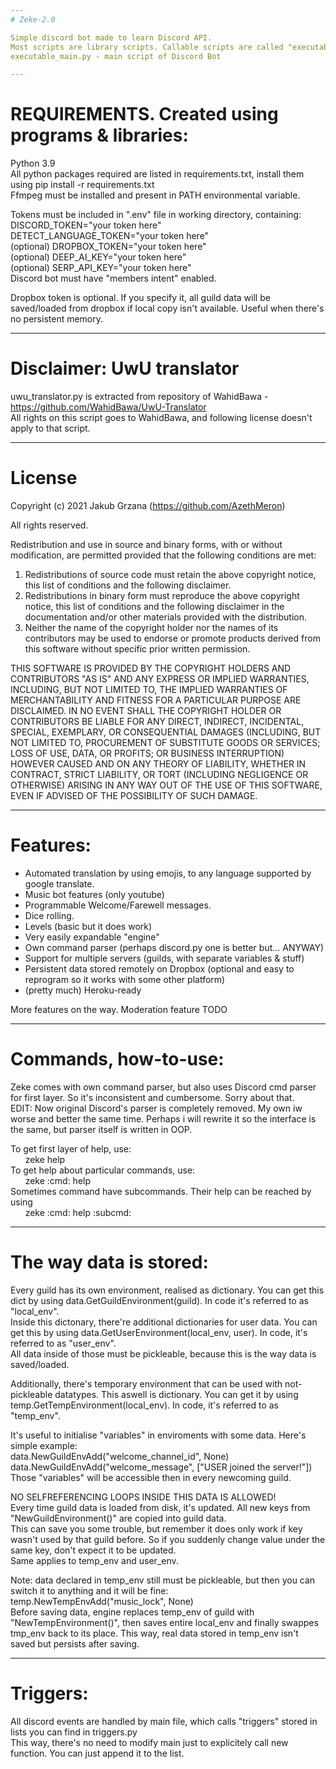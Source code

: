 ```yaml
---
# Zeke-2.0  

Simple discord bot made to learn Discord API.  
Most scripts are library scripts. Callable scripts are called "executable_*"  
executable_main.py - main script of Discord Bot  

---
```

# REQUIREMENTS. Created using programs & libraries:  

Python 3.9  
All python packages required are listed in requirements.txt, install them using pip install -r requirements.txt  
Ffmpeg must be installed and present in PATH environmental variable.  

Tokens must be included in ".env" file in working directory, containing:  
DISCORD_TOKEN="your token here"  
DETECT_LANGUAGE_TOKEN="your token here"  
(optional) DROPBOX_TOKEN="your token here"  
(optional) DEEP_AI_KEY="your token here"  
(optional) SERP_API_KEY="your token here"  
Discord bot must have "members intent" enabled.  

Dropbox token is optional. If you specify it, all guild data will be saved/loaded from dropbox if local copy isn't available. Useful when there's no persistent memory.   

---
# Disclaimer: UwU translator

uwu_translator.py is extracted from repository of WahidBawa - https://github.com/WahidBawa/UwU-Translator  
All rights on this script goes to WahidBawa, and following license doesn't apply to that script.

---
# License 
Copyright (c) 2021 Jakub Grzana (https://github.com/AzethMeron) 

All rights reserved.

Redistribution and use in source and binary forms, with or without modification, are permitted provided that the following conditions are met:

1. Redistributions of source code must retain the above copyright notice, this list of conditions and the following disclaimer.
2. Redistributions in binary form must reproduce the above copyright notice, this list of conditions and the following disclaimer in the documentation and/or other materials provided with the distribution.
3. Neither the name of the copyright holder nor the names of its contributors may be used to endorse or promote products derived from this software without specific prior written permission. 

THIS SOFTWARE IS PROVIDED BY THE COPYRIGHT HOLDERS AND CONTRIBUTORS "AS IS" AND ANY EXPRESS OR IMPLIED WARRANTIES, INCLUDING, BUT NOT LIMITED TO, THE IMPLIED WARRANTIES OF MERCHANTABILITY AND FITNESS FOR A PARTICULAR PURPOSE ARE DISCLAIMED. IN NO EVENT SHALL THE COPYRIGHT HOLDER OR CONTRIBUTORS BE LIABLE FOR ANY DIRECT, INDIRECT, INCIDENTAL, SPECIAL, EXEMPLARY, OR CONSEQUENTIAL DAMAGES (INCLUDING, BUT NOT LIMITED TO, PROCUREMENT OF SUBSTITUTE GOODS OR SERVICES; LOSS OF USE, DATA, OR PROFITS; OR BUSINESS INTERRUPTION) HOWEVER CAUSED AND ON ANY THEORY OF LIABILITY, WHETHER IN CONTRACT, STRICT LIABILITY, OR TORT (INCLUDING NEGLIGENCE OR OTHERWISE) ARISING IN ANY WAY OUT OF THE USE OF THIS SOFTWARE, EVEN IF ADVISED OF THE POSSIBILITY OF SUCH DAMAGE.

---
# Features:  

- Automated translation by using emojis, to any language supported by google translate.
- Music bot features (only youtube)
- Programmable Welcome/Farewell messages.
- Dice rolling.
- Levels (basic but it does work)
- Very easily expandable "engine"
- Own command parser (perhaps discord.py one is better but... ANYWAY)
- Support for multiple servers (guilds, with separate variables & stuff)
- Persistent data stored remotely on Dropbox (optional and easy to reprogram so it works with some other platform)
- (pretty much) Heroku-ready

More features on the way. Moderation feature TODO  

---
# Commands, how-to-use:  

Zeke comes with own command parser, but also uses Discord cmd parser for first layer. So it's inconsistent and cumbersome. Sorry about that.  
EDIT: Now original Discord's parser is completely removed. My own iw worse and better the same time. Perhaps i will rewrite it so the interface is the same, but parser itself is written in OOP.  

To get first layer of help, use:  
&nbsp;&nbsp;&nbsp;&nbsp;&nbsp;&nbsp;zeke help  
To get help about particular commands, use:  
&nbsp;&nbsp;&nbsp;&nbsp;&nbsp;&nbsp;zeke :cmd: help  
Sometimes command have subcommands. Their help can be reached by using  
&nbsp;&nbsp;&nbsp;&nbsp;&nbsp;&nbsp;zeke :cmd: help :subcmd:  

---
# The way data is stored:  

Every guild has its own environment, realised as dictionary. You can get this dict by using data.GetGuildEnvironment(guild). In code it's referred to as "local_env".  
Inside this dictonary, there're additional dictionaries for user data. You can get this by using data.GetUserEnvironment(local_env, user). In code, it's referred to as "user_env".  
All data inside of those must be pickleable, because this is the way data is saved/loaded.  

Additionally, there's temporary environment that can be used with not-pickleable datatypes. This aswell is dictionary. You can get it by using temp.GetTempEnvironment(local_env). In code, it's referred to as "temp_env".  

It's useful to initialise "variables" in enviroments with some data. Here's simple example:  
data.NewGuildEnvAdd("welcome_channel_id", None)  
data.NewGuildEnvAdd("welcome_message", ["USER joined the server!"])   
Those "variables" will be accessible then in every newcoming guild.  

NO SELFREFERENCING LOOPS INSIDE THIS DATA IS ALLOWED!  
Every time guild data is loaded from disk, it's updated. All new keys from "NewGuildEnvironment()" are copied into guild data.  
This can save you some trouble, but remember it does only work if key wasn't used by that guild before. So if you suddenly change value under the same key, don't expect it to be updated.  
Same applies to temp_env and user_env.  

Note: data declared in temp_env still must be pickleable, but then you can switch it to anything and it will be fine:  
temp.NewTempEnvAdd("music_lock", None)  
Before saving data, engine replaces temp_env of guild with "NewTempEnvironment()", then saves entire local_env and finally swappes tmp_env back to its place. This way, real data stored in temp_env isn't saved but persists after saving.  

---
# Triggers:  

All discord events are handled by main file, which calls "triggers" stored in lists you can find in triggers.py  
This way, there's no need to modify main just to explicitely call new function. You can just append it to the list.  
